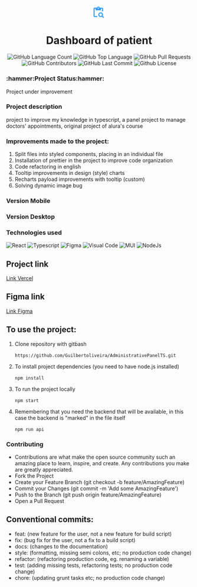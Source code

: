 <div align="center">
<img src="https://github.com/Guilbertoliveira/AdministrativePanelTS/blob/main/src/components/Title/assets/consulta.png" width="30">
<h1> Dashboard of patient</h1>
    <img alt="GitHub Language Count" src="https://img.shields.io/github/languages/count/Guilbertoliveira/AdministrativePanelTS" />
    <img alt="GitHub Top Language" src="https://img.shields.io/github/languages/top/Guilbertoliveira/AdministrativePanelTS" />
    <img alt="GitHub Pull Requests" src="https://img.shields.io/github/issues-pr/Guilbertoliveira/AdministrativePanelTS" />
    <img alt="GitHub Contributors" src="https://img.shields.io/github/contributors/Guilbertoliveira/AdministrativePanelTS" />
    <img alt="GitHub Last Commit" src="https://img.shields.io/github/last-commit/Guilbertoliveira/AdministrativePanelTS" />
    <img alt="Github License" src="https://img.shields.io/github/license/Guilbertoliveira/AdministrativePanelTS" />
</div>

<h3>:hammer:Project Status:hammer:</h3>
<p>Project under improvement</p>

<h3>Project description</h3>
<p>project to improve my knowledge in typescript, a panel project to manage doctors' appointments, original project of alura's course</p>

<h3>Improvements made to the project:</h3>
<ol>
    <li>Split files into styled components, placing in an individual file</li>
    <li>Installation of prettier in the project to improve code organization</li>
    <li>Code refactoring in english</li>
    <li>Tooltip improvements in design (style) charts</li>
    <li>Recharts payload improvements with tooltip (custom)</li>
    <li>Solving dynamic image bug</li>
</ol>

<h3 >Version Mobile</h3>

<h3>Version Desktop</h3>

<h3>Technologies used</h3>
<div>
    <img src="https://cdn.jsdelivr.net/gh/devicons/devicon/icons/react/react-original.svg" width="35" title="React"/>
    <img src="https://cdn.jsdelivr.net/gh/devicons/devicon/icons/typescript/typescript-original.svg" width="35" title="Typescript"/>
    <img src="https://cdn.jsdelivr.net/gh/devicons/devicon/icons/figma/figma-original.svg" width="35" title="Figma"/>
    <img src="https://cdn.jsdelivr.net/gh/devicons/devicon/icons/visualstudio/visualstudio-plain-wordmark.svg" title="Visual Code" width="50" />
    <img src="https://mui.com/static/logo.png" width="40" title="MUI">
    <img src="https://cdn.jsdelivr.net/gh/devicons/devicon/icons/nodejs/nodejs-original.svg" width="40" title="NodeJs"/>
</div>
    
<h2> Project link </h2>
<a href="https://administrative-panel-ts.vercel.app/">Link Vercel</a>

<h2> Figma link</h2>
<a href="https://www.figma.com/file/61CRNXlUmooMttGVa0GvML/React-fullstack---Voll.med?node-id=246%3A3606">Link Figma</a>

<h2>To use the project:</h2>
<ol>

<li>Clone repository with gitbash</li>

```
https://github.com/Guilbertoliveira/AdministrativePanelTS.git
```

<li>To install project dependencies (you need to have node.js installed)</li>

```
npm install
```

<li>To run the project locally</li>

```
npm start
```

<li>Remembering that you need the backend that will be available, in this case the backend is "marked" in the file itself</li>


```
npm run api
```


</ol>


<h3>Contributing</h3>
<ul>
<li>Contributions are what make the open source community such an amazing place to learn, inspire, and create. Any contributions you make are greatly appreciated.</li>
<li>Fork the Project</li>
<li>Create your Feature Branch (git checkout -b feature/AmazingFeature)</li>
<li>Commit your Changes (git commit -m 'Add some AmazingFeature')</li>
<li>Push to the Branch (git push origin feature/AmazingFeature)</li>
<li>Open a Pull Request</li>
</ul>

<h2>Conventional commits:</h2>
<ul>
    <li>feat: (new feature for the user, not a new feature for build script)</li>
    <li>fix: (bug fix for the user, not a fix to a build script)</li>
    <li>docs: (changes to the documentation)</li>
    <li>style: (formatting, missing semi colons, etc; no production code change)</li>
    <li>refactor: (refactoring production code, eg. renaming a variable)</li>
    <li>test: (adding missing tests, refactoring tests; no production code change)</li>
    <li>chore: (updating grunt tasks etc; no production code change)</li>
</ul>

